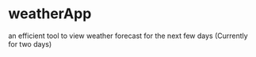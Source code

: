 # weatherApp
an efficient tool to view weather forecast for the next few days
(Currently for two days)
